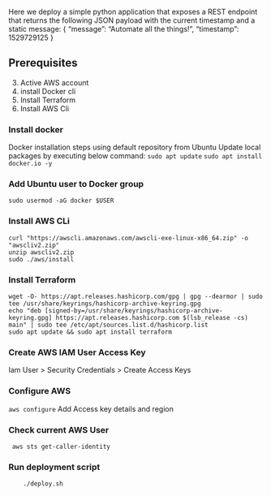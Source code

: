 Here we deploy a simple python application that exposes a REST endpoint that returns the following
 JSON payload with the current timestamp and a static message:
{
  “message”: “Automate all the things!”,
  “timestamp”: 1529729125
}


## Prerequisites
3.  Active AWS account
1.  install Docker cli
2.  Install Terraform
4.  Install AWS Cli


### Install docker
Docker installation steps using default repository from Ubuntu
Update local packages by executing below command:
```sudo apt update```
``` sudo apt install docker.io -y ```

### Add Ubuntu user to Docker group
``` sudo usermod -aG docker $USER ```

### Install AWS CLi
    
    curl "https://awscli.amazonaws.com/awscli-exe-linux-x86_64.zip" -o "awscliv2.zip"
    unzip awscliv2.zip 
    sudo ./aws/install 
    

### Install Terraform

    wget -O- https://apt.releases.hashicorp.com/gpg | gpg --dearmor | sudo tee /usr/share/keyrings/hashicorp-archive-keyring.gpg
    echo "deb [signed-by=/usr/share/keyrings/hashicorp-archive-keyring.gpg] https://apt.releases.hashicorp.com $(lsb_release -cs) main" | sudo tee /etc/apt/sources.list.d/hashicorp.list
    sudo apt update && sudo apt install terraform 
 
### Create AWS IAM User Access Key
Iam User > Security Credentials > Create Access Keys

### Configure AWS
``` aws configure ```
Add Access key details and region

### Check current AWS User
``` aws sts get-caller-identity```


### Run deployment script
``` chmod +x deploy.sh
    ./deploy.sh
```